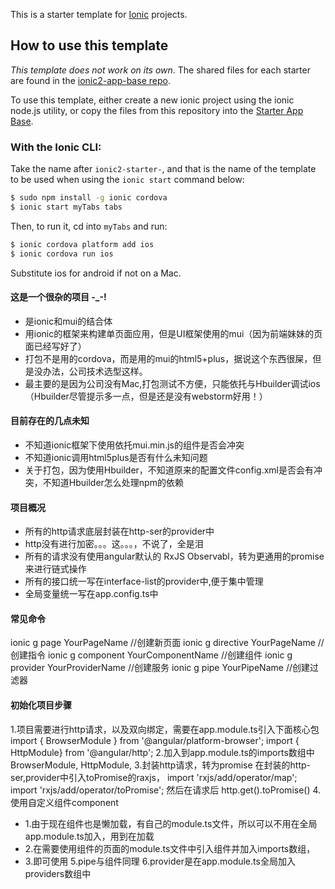 This is a starter template for [Ionic](http://ionicframework.com/docs/) projects.

## How to use this template

*This template does not work on its own*. The shared files for each starter are found in the [ionic2-app-base repo](https://github.com/ionic-team/ionic2-app-base).

To use this template, either create a new ionic project using the ionic node.js utility, or copy the files from this repository into the [Starter App Base](https://github.com/ionic-team/ionic2-app-base).

### With the Ionic CLI:

Take the name after `ionic2-starter-`, and that is the name of the template to be used when using the `ionic start` command below:

```bash
$ sudo npm install -g ionic cordova
$ ionic start myTabs tabs
```

Then, to run it, cd into `myTabs` and run:

```bash
$ ionic cordova platform add ios
$ ionic cordova run ios
```

Substitute ios for android if not on a Mac.

#### 这是一个很杂的项目 -_-!

- 是ionic和mui的结合体
- 用ionic的框架来构建单页面应用，但是UI框架使用的mui（因为前端妹妹的页面已经写好了）
- 打包不是用的cordova，而是用的mui的html5+plus，据说这个东西很屎，但是没办法，公司技术选型这样。
- 最主要的是因为公司没有Mac,打包测试不方便，只能依托与Hbuilder调试ios（Hbuilder尽管提示多一点，但是还是没有webstorm好用！）

#### 目前存在的几点未知
- 不知道ionic框架下使用依托mui.min.js的组件是否会冲突
- 不知道ionic调用html5plus是否有什么未知问题
- 关于打包，因为使用Hbuilder，不知道原来的配置文件config.xml是否会有冲突，不知道Hbuilder怎么处理npm的依赖

#### 项目概况
- 所有的http请求底层封装在http-ser的provider中
- http没有进行加密。。。这。。。，不说了，全是泪
- 所有的请求没有使用angular默认的 RxJS Observabl，转为更通用的promise来进行链式操作
- 所有的接口统一写在interface-list的provider中,便于集中管理
- 全局变量统一写在app.config.ts中

#### 常见命令
ionic g page YourPageName //创建新页面
ionic g directive YourPageName //创建指令
ionic g component YourComponentName //创建组件
ionic g provider YourProviderName //创建服务
ionic g pipe YourPipeName //创建过滤器

#### 初始化项目步骤
1.项目需要进行http请求，以及双向绑定，需要在app.module.ts引入下面核心包
  import { BrowserModule } from '@angular/platform-browser';
  import { HttpModule} from '@angular/http';
2.加入到app.module.ts的imports数组中
      BrowserModule,
      HttpModule,
3.封装http请求，转为promise
  在封装的http-ser,provider中引入toPromise的raxjs，
  import 'rxjs/add/operator/map';
  import 'rxjs/add/operator/toPromise';
  然后在请求后
  http.get().toPromise()
4.使用自定义组件component
  - 1.由于现在组件也是懒加载，有自己的module.ts文件，所以可以不用在全局app.module.ts加入，用到在加载
  - 2.在需要使用组件的页面的module.ts文件中引入组件并加入imports数组，
  - 3.即可使用
5.pipe与组件同理
6.provider是在app.module.ts全局加入providers数组中

  
  
  
  
  
